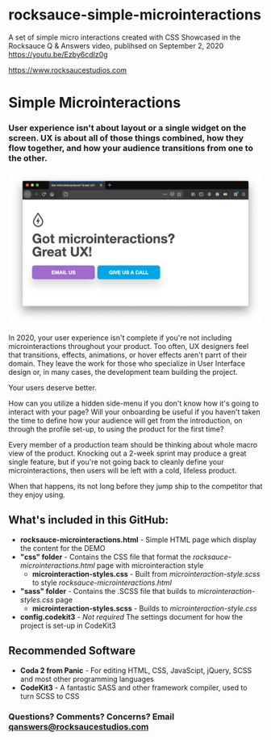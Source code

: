 # rocksauce-simple-microinteractions
A set of simple micro interactions created with CSS
Showcased in the Rocksauce Q & Answers video, publihsed on September 2, 2020
https://youtu.be/Ezby6cdIz0g

https://www.rocksaucestudios.com

# Simple Microinteractions

### User experience isn't about layout or a single widget on the screen. UX is about all of those things combined, how they flow together, and how your audience transitions from one to the other.

![Image of Rendered Webpage](https://github.com/rocksauce-studios/rocksauce-simple-microinteractions/blob/master/no-microinteractions-bad-ux-thumb.png)

In 2020, your user experience isn't complete if you're not including microinteractions throughout your product. Too often, UX designers feel that transitions, effects, animations, or hover effects aren't parrt of their domain. They leave the work for those who specialize in User Interface design or, in many cases, the development team building the project. 

Your users deserve better. 

How can you utilize a hidden side-menu if you don't know how it's going to interact with your page? Will your onboarding be useful if you haven't taken the time to define how your audience will get from the introduction, on through the profile set-up, to using the product for the first time?

Every member of a production team should be thinking about whole macro view of the product. Knocking out a 2-week sprint may produce a great single feature, but if you're not going back to cleanly define your microinteractions, then users will be left with a cold, lifeless product. 

When that happens, its not long before they jump ship to the competitor that they enjoy using.

## What's included in this GitHub:
* **rocksauce-microinteractions.html** - Simple HTML page which display the content for the DEMO
* **"css" folder** - Contains the CSS file that format the *rocksauce-microinteractions.html* page with microinteraction style
  - **microinteraction-styles.css** - Built from *microinteraction-style.scss* to style *rocksauce-microinteractions.html*
* **"sass" folder** - Contains the .SCSS file that builds to *microinteraction-styles.css* page
  - **microinteraction-styles.scss** - Builds to *microinteraction-style.css*
* **config.codekit3** - *Not required* The settings document for how the project is set-up in CodeKit3
 
 ## Recommended Software
 * **Coda 2 from Panic** - For editing HTML, CSS, JavaScipt, jQuery, SCSS and most other programming languages
 * **CodeKit3** - A fantastic SASS and other framework compiler, used to turn SCSS to CSS
 
### Questions? Comments? Concerns? Email qanswers@rocksaucestudios.com

